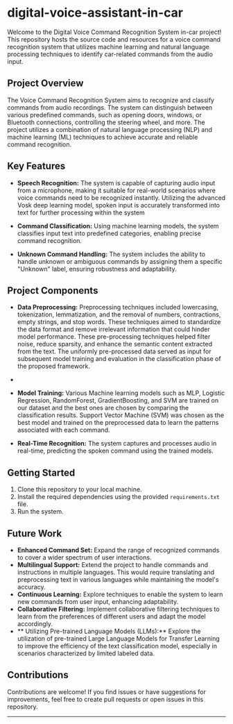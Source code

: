 # digital-voice-assistant-in-car

Welcome to the Digital Voice Command Recognition System in-car project! This repository hosts the source code and resources for a voice command recognition system that utilizes machine learning and natural language processing techniques to identify car-related commands from the audio input.

## Project Overview

The Voice Command Recognition System aims to recognize and classify commands from audio recordings. The system can distinguish between various predefined commands, such as opening doors, windows, or Bluetooth connections, controlling the steering wheel, and more. The project utilizes a combination of natural language processing (NLP) and machine learning (ML) techniques to achieve accurate and reliable command recognition.

## Key Features

- **Speech Recognition:** The system is capable of capturing audio input from a microphone, making it suitable for real-world scenarios where voice commands need to be recognized instantly. Utilizing the advanced Vosk deep learning model, spoken input is accurately transformed into text for further processing within the system

- **Command Classification:** Using machine learning models, the system classifies input text into predefined categories, enabling precise command recognition.

- **Unknown Command Handling:** The system includes the ability to handle unknown or ambiguous commands by assigning them a specific "Unknown" label, ensuring robustness and adaptability.


## Project Components

- **Data Preprocessing:** Preprocessing techniques included lowercasing, tokenization, lemmatization, and the removal of numbers, contractions, empty strings, and stop words. These techniques aimed to standardize the data format and remove irrelevant information that could hinder model performance. These pre-processing techniques helped filter noise, reduce sparsity, and enhance the semantic content extracted from the text. The uniformly pre-processed data served as input for subsequent model training and evaluation in the classification phase of the proposed framework.
- 
- **Model Training:** Various Machine learning models such as MLP, Logistic Regression, RandomForest, GradientBoosting, and SVM are trained on our dataset and the best ones are chosen by comparing the classification results. Support Vector Machine (SVM) was chosen as the best model and trained on the preprocessed data to learn the patterns associated with each command.

- **Real-Time Recognition:** The system captures and processes audio in real-time, predicting the spoken command using the trained models.

## Getting Started

1. Clone this repository to your local machine.
2. Install the required dependencies using the provided `requirements.txt` file.
3. Run the system.

## Future Work

- **Enhanced Command Set:** Expand the range of recognized commands to cover a wider spectrum of user interactions.
- **Multilingual Support:** Extend the project to handle commands and instructions in multiple languages. This would require translating and preprocessing text in various languages while maintaining the model's accuracy.
- **Continuous Learning:** Explore techniques to enable the system to learn new commands from user input, enhancing adaptability.
- **Collaborative Filtering:** Implement collaborative filtering techniques to learn from the preferences of different users and adapt the model accordingly.
- ** Utilizing Pre-trained Language Models (LLMs):**
Explore the utilization of pre-trained Large Language Models for Transfer Learning to improve the efficiency of the text classification model, especially in scenarios characterized by limited labeled data.


## Contributions

Contributions are welcome! If you find issues or have suggestions for improvements, feel free to create pull requests or open issues in this repository.

---
